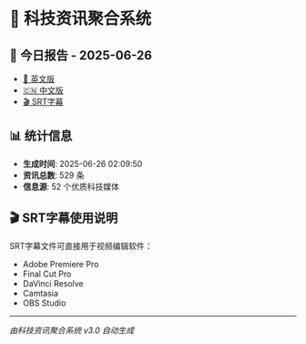# 📰 科技资讯聚合系统

## 🔗 今日报告 - 2025-06-26

- [📄 英文版](output/tech_news_english_2025-06-26.md)
- [🇨🇳 中文版](output/tech_news_chinese_2025-06-26.md)
- [🎬 SRT字幕](output/tech_news_subtitles_2025-06-26.srt)

## 📊 统计信息

- **生成时间**: 2025-06-26 02:09:50
- **资讯总数**: 529 条
- **信息源**: 52 个优质科技媒体

## 🎬 SRT字幕使用说明

SRT字幕文件可直接用于视频编辑软件：
- Adobe Premiere Pro
- Final Cut Pro
- DaVinci Resolve
- Camtasia
- OBS Studio

---
*由科技资讯聚合系统 v3.0 自动生成*
